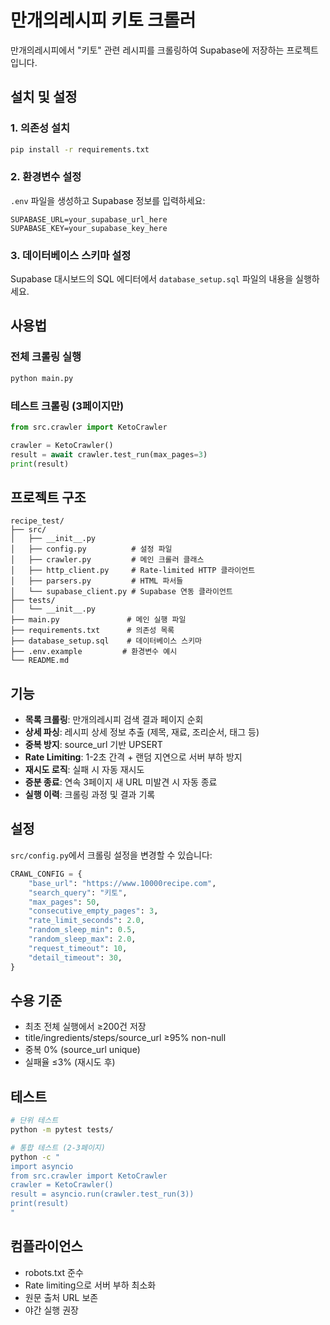 # 만개의레시피 키토 크롤러

만개의레시피에서 "키토" 관련 레시피를 크롤링하여 Supabase에 저장하는 프로젝트입니다.

## 설치 및 설정

### 1. 의존성 설치

```bash
pip install -r requirements.txt
```

### 2. 환경변수 설정

`.env` 파일을 생성하고 Supabase 정보를 입력하세요:

```env
SUPABASE_URL=your_supabase_url_here
SUPABASE_KEY=your_supabase_key_here
```

### 3. 데이터베이스 스키마 설정

Supabase 대시보드의 SQL 에디터에서 `database_setup.sql` 파일의 내용을 실행하세요.

## 사용법

### 전체 크롤링 실행

```bash
python main.py
```

### 테스트 크롤링 (3페이지만)

```python
from src.crawler import KetoCrawler

crawler = KetoCrawler()
result = await crawler.test_run(max_pages=3)
print(result)
```

## 프로젝트 구조

```
recipe_test/
├── src/
│   ├── __init__.py
│   ├── config.py          # 설정 파일
│   ├── crawler.py         # 메인 크롤러 클래스
│   ├── http_client.py     # Rate-limited HTTP 클라이언트
│   ├── parsers.py         # HTML 파서들
│   └── supabase_client.py # Supabase 연동 클라이언트
├── tests/
│   └── __init__.py
├── main.py               # 메인 실행 파일
├── requirements.txt      # 의존성 목록
├── database_setup.sql    # 데이터베이스 스키마
├── .env.example         # 환경변수 예시
└── README.md
```

## 기능

- **목록 크롤링**: 만개의레시피 검색 결과 페이지 순회
- **상세 파싱**: 레시피 상세 정보 추출 (제목, 재료, 조리순서, 태그 등)
- **중복 방지**: source_url 기반 UPSERT
- **Rate Limiting**: 1-2초 간격 + 랜덤 지연으로 서버 부하 방지
- **재시도 로직**: 실패 시 자동 재시도
- **증분 종료**: 연속 3페이지 새 URL 미발견 시 자동 종료
- **실행 이력**: 크롤링 과정 및 결과 기록

## 설정

`src/config.py`에서 크롤링 설정을 변경할 수 있습니다:

```python
CRAWL_CONFIG = {
    "base_url": "https://www.10000recipe.com",
    "search_query": "키토",
    "max_pages": 50,
    "consecutive_empty_pages": 3,
    "rate_limit_seconds": 2.0,
    "random_sleep_min": 0.5,
    "random_sleep_max": 2.0,
    "request_timeout": 10,
    "detail_timeout": 30,
}
```

## 수용 기준

- 최초 전체 실행에서 ≥200건 저장
- title/ingredients/steps/source_url ≥95% non-null
- 중복 0% (source_url unique)
- 실패율 ≤3% (재시도 후)

## 테스트

```bash
# 단위 테스트
python -m pytest tests/

# 통합 테스트 (2-3페이지)
python -c "
import asyncio
from src.crawler import KetoCrawler
crawler = KetoCrawler()
result = asyncio.run(crawler.test_run(3))
print(result)
"
```

## 컴플라이언스

- robots.txt 준수
- Rate limiting으로 서버 부하 최소화
- 원문 출처 URL 보존
- 야간 실행 권장